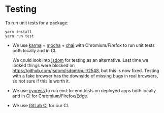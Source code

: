 # Testing

To run unit tests for a package:

```
yarn install
yarn run test
```

* We use [karma](https://karma-runner.github.io) + [mocha](https://mochajs.org)
  \+ [chai](https://www.chaijs.com) with Chromium/Firefox to run unit tests both
  locally and in CI.

  We could look into [jsdom](https://github.com/jsdom/jsdom) for testing as an
  alternative. Last time we looked things were blocked on
  https://github.com/jsdom/jsdom/pull/2548, but this is now fixed. Testing with
  a fake browser has the downside of missing bugs in real browsers, so not sure
  if this is worth it.

* We use [cypress](https://www.cypress.io) to run end-to-end tests on deployed
  apps both locally and in CI for Chromium/Firefox/Edge.

* We use [GitLab CI](https://docs.gitlab.com/ee/ci) for our CI.

